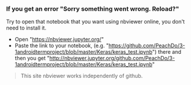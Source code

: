 ### If you get an error "Sorry something went wrong. Reload?"  
Try to open that notebook that you want using nbviewer online, you don't need to install it.

- Open "https://nbviewer.jupyter.org/"
- Paste the link to your notebook, (e.g. "https://github.com/PeachDo/3-1androidtermproject/blob/master/Keras/keras_test.ipynb") there and then you get "http://nbviewer.jupyter.org/github.com/PeachDo/3-1androidtermproject/blob/master/Keras/keras_test.ipynb"  
>This site nbviewer works independently of github.
